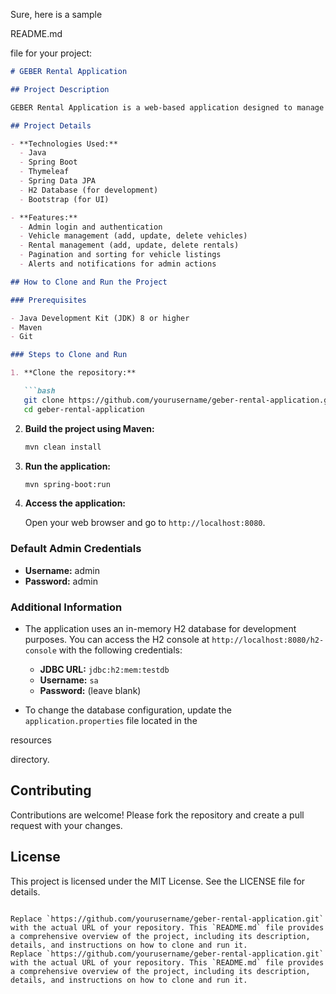 Sure, here is a sample 

README.md

 file for your project:

```markdown
# GEBER Rental Application

## Project Description

GEBER Rental Application is a web-based application designed to manage vehicle rentals. The application allows administrators to manage vehicles and rentals, and provides a user-friendly interface for customers to rent vehicles. The application is built using Spring Boot, Thymeleaf, and other modern web technologies.

## Project Details

- **Technologies Used:**
  - Java
  - Spring Boot
  - Thymeleaf
  - Spring Data JPA
  - H2 Database (for development)
  - Bootstrap (for UI)

- **Features:**
  - Admin login and authentication
  - Vehicle management (add, update, delete vehicles)
  - Rental management (add, update, delete rentals)
  - Pagination and sorting for vehicle listings
  - Alerts and notifications for admin actions

## How to Clone and Run the Project

### Prerequisites

- Java Development Kit (JDK) 8 or higher
- Maven
- Git

### Steps to Clone and Run

1. **Clone the repository:**

   ```bash
   git clone https://github.com/yourusername/geber-rental-application.git
   cd geber-rental-application
   ```

2. **Build the project using Maven:**

   ```bash
   mvn clean install
   ```

3. **Run the application:**

   ```bash
   mvn spring-boot:run
   ```

4. **Access the application:**

   Open your web browser and go to `http://localhost:8080`.

### Default Admin Credentials

- **Username:** admin
- **Password:** admin

### Additional Information

- The application uses an in-memory H2 database for development purposes. You can access the H2 console at `http://localhost:8080/h2-console` with the following credentials:
  - **JDBC URL:** `jdbc:h2:mem:testdb`
  - **Username:** `sa`
  - **Password:** (leave blank)

- To change the database configuration, update the `application.properties` file located in the 

resources

 directory.

## Contributing

Contributions are welcome! Please fork the repository and create a pull request with your changes.

## License

This project is licensed under the MIT License. See the LICENSE file for details.
```

Replace `https://github.com/yourusername/geber-rental-application.git` with the actual URL of your repository. This `README.md` file provides a comprehensive overview of the project, including its description, details, and instructions on how to clone and run it.
Replace `https://github.com/yourusername/geber-rental-application.git` with the actual URL of your repository. This `README.md` file provides a comprehensive overview of the project, including its description, details, and instructions on how to clone and run it.